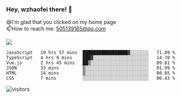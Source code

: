 ### Hey, wzhaofei there! 👋

😄I'm glad that you clicked on my home page<br>
📫How to reach me: 505139165@qq.com<br>

![](https://github-readme-stats.vercel.app/api?username=wzhaofei&show_icons=true)

<!--START_SECTION:waka-->

```text
JavaScript   19 hrs 57 mins  █████████████████▓░░░░░░░   71.09 %
TypeScript   4 hrs 9 mins    ███▓░░░░░░░░░░░░░░░░░░░░░   14.78 %
Vue.js       2 hrs 45 mins   ██▒░░░░░░░░░░░░░░░░░░░░░░   09.81 %
JSON         33 mins         ▒░░░░░░░░░░░░░░░░░░░░░░░░   01.99 %
HTML         14 mins         ▒░░░░░░░░░░░░░░░░░░░░░░░░   00.85 %
CSS          7 mins          ░░░░░░░░░░░░░░░░░░░░░░░░░   00.43 %
```

<!--END_SECTION:waka-->

![visitors](https://visitor-badge.glitch.me/badge?page_id=wzhaofei)


<!--
**wzhaofei/wzhaofei** is a ✨ _special_ ✨ repository because its `README.md` (this file) appears on your GitHub profile.

[<img align="right" width="50%" src="https://github-readme-stats.vercel.app/api?username=wzhaofei&show_icons=true">](https://metrics.lecoq.io/wzhaofei#gh-light-mode-only)

Here are some ideas to get you started:

- 🔭 I’m currently working on ...
- 🌱 I’m currently learning ...
- 👯 I’m looking to collaborate on ...
- 🤔 I’m looking for help with ...
- 💬 Ask me about ...
- 📫 How to reach me: ...
- 😄 Pronouns: ...
- ⚡ Fun fact: ...
-->
